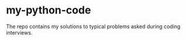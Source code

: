 # my-python-code
The repo contains my solutions to typical problems asked during coding interviews.
